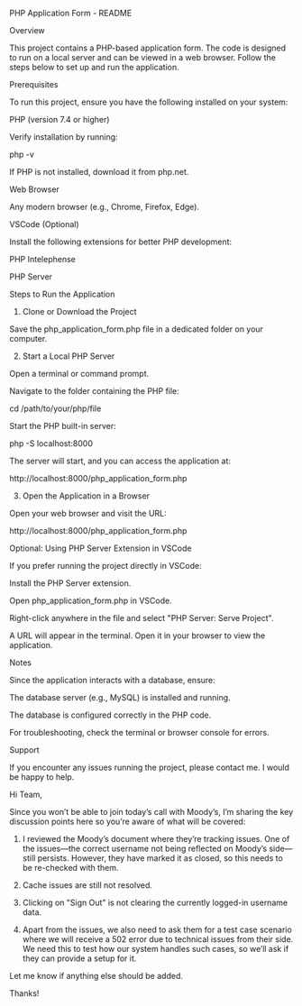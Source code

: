 PHP Application Form - README

Overview

This project contains a PHP-based application form. The code is designed to run on a local server and can be viewed in a web browser. Follow the steps below to set up and run the application.

Prerequisites

To run this project, ensure you have the following installed on your system:

PHP (version 7.4 or higher)

Verify installation by running:

php -v

If PHP is not installed, download it from php.net.

Web Browser

Any modern browser (e.g., Chrome, Firefox, Edge).

VSCode (Optional)

Install the following extensions for better PHP development:

PHP Intelephense

PHP Server

Steps to Run the Application

1. Clone or Download the Project

Save the php_application_form.php file in a dedicated folder on your computer.

2. Start a Local PHP Server

Open a terminal or command prompt.

Navigate to the folder containing the PHP file:

cd /path/to/your/php/file

Start the PHP built-in server:

php -S localhost:8000

The server will start, and you can access the application at:

http://localhost:8000/php_application_form.php

3. Open the Application in a Browser

Open your web browser and visit the URL:

http://localhost:8000/php_application_form.php

Optional: Using PHP Server Extension in VSCode

If you prefer running the project directly in VSCode:

Install the PHP Server extension.

Open php_application_form.php in VSCode.

Right-click anywhere in the file and select "PHP Server: Serve Project".

A URL will appear in the terminal. Open it in your browser to view the application.

Notes

Since the application interacts with a database, ensure:

The database server (e.g., MySQL) is installed and running.

The database is configured correctly in the PHP code.

For troubleshooting, check the terminal or browser console for errors.

Support

If you encounter any issues running the project, please contact me. I would be happy to help.


 
Hi Team,
 
Since you won’t be able to join today’s call with Moody’s, I’m sharing the key discussion points here so you’re aware of what will be covered:
 
1. I reviewed the Moody’s document where they’re tracking issues. One of the issues—the correct username not being reflected on Moody’s side—still persists. However, they have marked it as closed, so this needs to be re-checked with them.
 
 
2. Cache issues are still not resolved.
 
 
3. Clicking on "Sign Out" is not clearing the currently logged-in username data.
 
 
4. Apart from the issues, we also need to ask them for a test case scenario where we will receive a 502 error due to technical issues from their side. We need this to test how our system handles such cases, so we’ll ask if they can provide a setup for it.
 
 
 
Let me know if anything else should be added.
 
Thanks!
 
